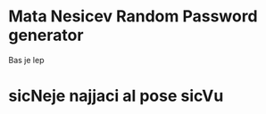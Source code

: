 <h1> Mata Nesicev Random Password generator </h1>
<p> Bas je lep </p>
<h1>sicNeje najjaci al pose sicVu</h1>

